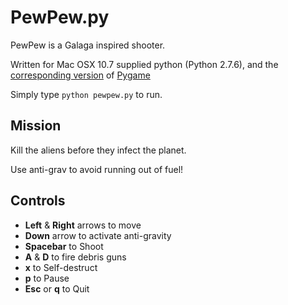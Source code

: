 # PewPew.py #

PewPew is a Galaga inspired shooter.

Written for Mac OSX 10.7 supplied python (Python 2.7.6), and the
[corresponding version](http://www.pygame.org/ftp/pygame-1.9.2pre-py2.7-macosx10.7.mpkg.zip)
of [Pygame](http://www.pygame.org/download.shtml)

Simply type `python pewpew.py` to run.

## Mission ##

Kill the aliens before they infect the planet.

Use anti-grav to avoid running out of fuel!

## Controls ##

* __Left__ & __Right__ arrows to move
* __Down__ arrow to activate anti-gravity
* __Spacebar__ to Shoot
* __A__ & __D__ to fire debris guns
* __x__ to Self-destruct
* __p__ to Pause
* __Esc__ or __q__ to Quit

